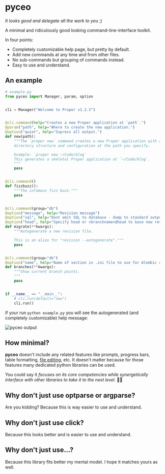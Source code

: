 
# pyceo

*It looks good and delegate all the work to you* ;)

A minimal and ridiculously good looking command-line-interface toolkit.

In four points:

- Completely customizable help page, but pretty by default.
- Add new commands at any time and from other files.
- No sub-commands but grouping of commands instead.
- Easy to use and understand.


## An example

```python
# example.py
from pyceo import Manager, param, option


cli = Manager("Welcome to Proper v1.2.3")


@cli.command(help="Creates a new Proper application at `path`.")
@param("path", help="Where to create the new application.")
@option("quiet", help="Supress all output.")
def new(path):
    """The `proper new` command creates a new Proper application with a default
    directory structure and configuration at the path you specify.

    Example: `proper new ~/Code/blog`
    This generates a skeletal Proper application at `~/Code/blog`.
    """
    pass


@cli.command()
def fizzbuzz():
    """The infamous fizz buzz."""
    pass


@cli.command(group="db")
@option("message", help="Revision message")
@option("sql", help="Dont emit SQL to database - dump to standard output instead")
@option("head", help="Specify head or <branchname>@head to base new revision on")
def migrate(**kwargs):
    """Autogenerate a new revision file.

    This is an alias for "revision --autogenerate"."""
    pass


@cli.command(group="db")
@option("name", help="Name of section in .ini file to use for Alembic config")
def branches(**kwargs):
    """Show current branch points.
    """
    pass


if __name__ == "__main__":
    # cli.run(default="new")
    cli.run()
```

If your run `python example.py` you will see the autogenerated (and completely
customizable) help message:

![pyceo output](output.png)


## How minimal?

**pyceo** doesn't include any related features like prompts, progress bars, table formatting, [file editing](https://pypi.org/project/text-editor/), etc. It doesn't matter because for those features many dedicated python libraries can be used.

You could say it *focuses on its core competencies while synergetically interface with other libraries to take it to the next level*. 💪🚀


## Why don't just use optparse or argparse?

Are you kidding? Because this is way easier to use and understand.


## Why don't just use click?

Because this looks better and is easier to use and understand.


## Why don't just use...?

Because this library fits better my mental model. I hope it matches yours as well.

